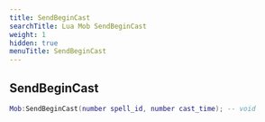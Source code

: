 ```yaml
---
title: SendBeginCast
searchTitle: Lua Mob SendBeginCast
weight: 1
hidden: true
menuTitle: SendBeginCast
---
```

## SendBeginCast
```lua
Mob:SendBeginCast(number spell_id, number cast_time); -- void
```